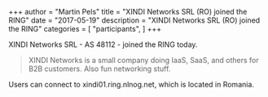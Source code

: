 +++
author = "Martin Pels"
title = "XINDI Networks SRL (RO) joined the RING"
date = "2017-05-19"
description = "XINDI Networks SRL (RO) joined the RING"
categories = [
    "participants",
]
+++

XINDI Networks SRL - AS 48112 - joined the RING today.

> XINDI Networks is a small company doing IaaS, SaaS, and others for B2B customers. Also fun networking stuff.

Users can connect to xindi01.ring.nlnog.net, which is located in Romania.

